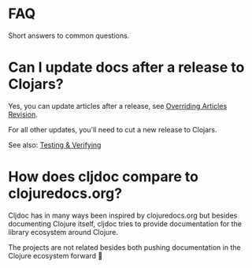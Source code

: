 # FAQ

Short answers to common questions.

# Can I update docs after a release to Clojars?

Yes, you can update articles after a release, see [Overriding Articles Revision](/doc/userguide/for-library-authors.adoc#overriding-articles-revision).
 
For all other updates, you'll need to cut a new release to Clojars.

See also: [Testing & Verifying](/doc/userguide/for-library-authors.adoc#verifying)

# How does cljdoc compare to clojuredocs.org?

Cljdoc has in many ways been inspired by clojuredocs.org but besides
documenting Clojure itself, cljdoc tries to provide documentation for
the library ecosystem around Clojure.

The projects are not related besides both pushing documentation in the
Clojure ecosystem forward :hugs:

